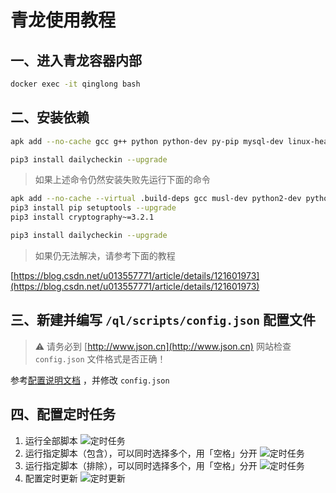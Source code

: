 # 青龙使用教程

## 一、进入青龙容器内部

```bash
docker exec -it qinglong bash
```

## 二、安装依赖

```bash
apk add --no-cache gcc g++ python python-dev py-pip mysql-dev linux-headers libffi-dev openssl-dev
```

```bash
pip3 install dailycheckin --upgrade
```

> 如果上述命令仍然安装失败先运行下面的命令

```bash
apk add --no-cache --virtual .build-deps gcc musl-dev python2-dev python3-dev libffi libffi-dev openssl openssl-dev
pip3 install pip setuptools --upgrade
pip3 install cryptography~=3.2.1
```

```bash
pip3 install dailycheckin --upgrade
```

> 如果仍无法解决，请参考下面的教程

[https://blog.csdn.net/u013557771/article/details/121601973](https://blog.csdn.net/u013557771/article/details/121601973)

## 三、新建并编写 `/ql/scripts/config.json` 配置文件

> ⚠️ 请务必到 [http://www.json.cn](http://www.json.cn) 网站检查 `config.json` 文件格式是否正确！

参考[配置说明文档](https://sitoi.gitee.io/dailycheckin/settings/) ，并修改 `config.json`

## 四、配置定时任务

1. 运行全部脚本
   ![定时任务](img/ql-base.png)
2. 运行指定脚本（包含），可以同时选择多个，用「空格」分开
   ![定时任务](img/ql-include.png)
3. 运行指定脚本（排除），可以同时选择多个，用「空格」分开
   ![定时任务](img/ql-exclude.png)
4. 配置定时更新
   ![定时更新](img/ql-update.png)
